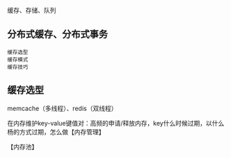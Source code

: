 缓存、存储、队列

## 分布式缓存、分布式事务

    缓存选型
    缓存模式
    缓存技巧

## 缓存选型

memcache（多线程）、redis（双线程）

在内存维护key-value键值对：高频的申请/释放内存，key什么时候过期，以什么杨的方式过期，怎么做【内存管理】

【内存池】

